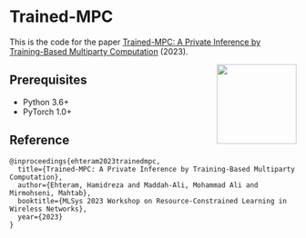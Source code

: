 # Trained-MPC
This is the code for the paper [Trained-MPC: A Private Inference by Training-Based Multiparty Computation](https://openreview.net/forum?id=GdCO9uiD8Ss) (2023).

<img src="./Image/motivatingexample.jpg" align="right" width="140">

## Prerequisites
- Python 3.6+
- PyTorch 1.0+

## Reference 

```
@inproceedings{ehteram2023trainedmpc,
  title={Trained-MPC: A Private Inference by Training-Based Multiparty Computation},
  author={Ehteram, Hamidreza and Maddah-Ali, Mohammad Ali and Mirmohseni, Mahtab},
  booktitle={MLSys 2023 Workshop on Resource-Constrained Learning in Wireless Networks},
  year={2023}
}
```
